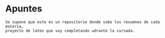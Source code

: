 # Apuntes

    Se supone que este es un repositorio donde subo los resumnes de cada materia,
    proyecto de latex que voy completando udrante la cursada. 
